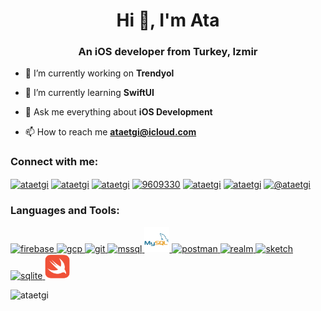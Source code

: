 <h1 align="center">Hi 👋, I'm Ata</h1>
<h3 align="center">An iOS developer from Turkey, Izmir</h3>

- 🔭 I’m currently working on **Trendyol**

- 🌱 I’m currently learning **SwiftUI**

- 💬 Ask me everything about **iOS Development**

- 📫 How to reach me **ataetgi@icloud.com**

<h3 align="left">Connect with me:</h3>
<p align="left">
<a href="https://dev.to/ataetgi" target="blank"><img align="center" src="https://cdn.jsdelivr.net/npm/simple-icons@3.0.1/icons/dev-dot-to.svg" alt="ataetgi" height="30" width="40" /></a>
<a href="https://twitter.com/ataetgi" target="blank"><img align="center" src="https://cdn.jsdelivr.net/npm/simple-icons@3.0.1/icons/twitter.svg" alt="ataetgi" height="30" width="40" /></a>
<a href="https://linkedin.com/in/ataetgi" target="blank"><img align="center" src="https://cdn.jsdelivr.net/npm/simple-icons@3.0.1/icons/linkedin.svg" alt="ataetgi" height="30" width="40" /></a>
<a href="https://stackoverflow.com/users/9609330" target="blank"><img align="center" src="https://cdn.jsdelivr.net/npm/simple-icons@3.0.1/icons/stackoverflow.svg" alt="9609330" height="30" width="40" /></a>
<a href="https://fb.com/ataetgi" target="blank"><img align="center" src="https://cdn.jsdelivr.net/npm/simple-icons@3.0.1/icons/facebook.svg" alt="ataetgi" height="30" width="40" /></a>
<a href="https://instagram.com/ataetgi" target="blank"><img align="center" src="https://cdn.jsdelivr.net/npm/simple-icons@3.0.1/icons/instagram.svg" alt="ataetgi" height="30" width="40" /></a>
<a href="https://medium.com/@ataetgi" target="blank"><img align="center" src="https://cdn.jsdelivr.net/npm/simple-icons@3.0.1/icons/medium.svg" alt="@ataetgi" height="30" width="40" /></a>
</p>

<h3 align="left">Languages and Tools:</h3>
<p align="left"> <a href="https://firebase.google.com/" target="_blank"> <img src="https://www.vectorlogo.zone/logos/firebase/firebase-icon.svg" alt="firebase" width="40" height="40"/> </a> <a href="https://cloud.google.com" target="_blank"> <img src="https://www.vectorlogo.zone/logos/google_cloud/google_cloud-icon.svg" alt="gcp" width="40" height="40"/> </a> <a href="https://git-scm.com/" target="_blank"> <img src="https://www.vectorlogo.zone/logos/git-scm/git-scm-icon.svg" alt="git" width="40" height="40"/> </a>  <a href="https://www.microsoft.com/en-us/sql-server" target="_blank"> <img src="https://cdn.worldvectorlogo.com/logos/microsoft-sql-server-1.svg" alt="mssql" width="40" height="40"/> </a> <a href="https://www.mysql.com/" target="_blank"> <img src="https://raw.githubusercontent.com/devicons/devicon/master/icons/mysql/mysql-original-wordmark.svg" alt="mysql" width="40" height="40"/> </a> <a href="https://postman.com" target="_blank"> <img src="https://www.vectorlogo.zone/logos/getpostman/getpostman-icon.svg" alt="postman" width="40" height="40"/> </a> <a href="https://realm.io/" target="_blank"> <img src="https://raw.githubusercontent.com/bestofjs/bestofjs-webui/8665e8c267a0215f3159df28b33c365198101df5/public/logos/realm.svg" alt="realm" width="40" height="40"/> </a> <a href="https://www.sketch.com/" target="_blank"> <img src="https://www.vectorlogo.zone/logos/sketchapp/sketchapp-icon.svg" alt="sketch" width="40" height="40"/> </a> <a href="https://www.sqlite.org/" target="_blank"> <img src="https://www.vectorlogo.zone/logos/sqlite/sqlite-icon.svg" alt="sqlite" width="40" height="40"/> </a> <a href="https://developer.apple.com/swift/" target="_blank"> <img src="https://raw.githubusercontent.com/devicons/devicon/master/icons/swift/swift-original.svg" alt="swift" width="40" height="40"/> </a> </p>

<p><img align="left" src="https://github-readme-stats.vercel.app/api/top-langs?username=ataetgi&show_icons=true&locale=en&layout=compact" alt="ataetgi" /></p>
